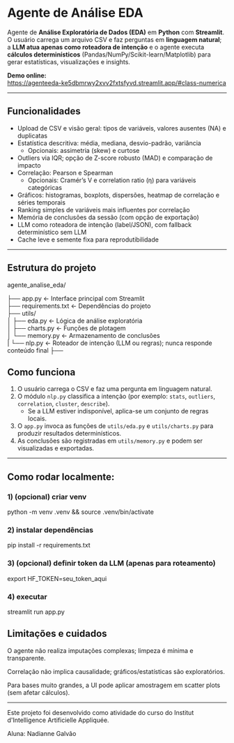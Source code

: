 # Agente de Análise EDA

Agente de **Análise Exploratória de Dados (EDA)** em **Python** com **Streamlit**.  
O usuário carrega um arquivo CSV e faz perguntas em **linguagem natural**; a **LLM atua apenas como roteadora de intenção** e o agente executa **cálculos determinísticos** (Pandas/NumPy/Scikit-learn/Matplotlib) para gerar estatísticas, visualizações e insights.

**Demo online:**  
https://agenteeda-ke5dbmrwy2xvv2fxtsfyvd.streamlit.app/#class-numerica

---

## Funcionalidades

- Upload de CSV e visão geral: tipos de variáveis, valores ausentes (NA) e duplicatas  
- Estatística descritiva: média, mediana, desvio-padrão, variância  
  - Opcionais: assimetria (skew) e curtose  
- Outliers via IQR; opção de Z-score robusto (MAD) e comparação de impacto  
- Correlação: Pearson e Spearman  
  - Opcionais: Cramér’s V e correlation ratio (η) para variáveis categóricas  
- Gráficos: histogramas, boxplots, dispersões, heatmap de correlação e séries temporais  
- Ranking simples de variáveis mais influentes por correlação  
- Memória de conclusões da sessão (com opção de exportação)  
- LLM como roteadora de intenção (label/JSON), com fallback determinístico sem LLM  
- Cache leve e semente fixa para reprodutibilidade

---

## Estrutura do projeto

agente_analise_eda/

├── app.py                ← Interface principal com Streamlit  
├── requirements.txt      ← Dependências do projeto  
├── utils/  
│   ├── eda.py             ← Lógica de análise exploratória  
│   ├── charts.py          ← Funções de plotagem  
│   └── memory.py          ← Armazenamento de conclusões  
|   └── nlp.py             ← Roteador de intenção (LLM ou regras); nunca responde conteúdo final
├── 


## Como funciona

1. O usuário carrega o CSV e faz uma pergunta em linguagem natural.  
2. O módulo `nlp.py` classifica a intenção (por exemplo: `stats`, `outliers`, `correlation`, `cluster`, `describe`).  
   - Se a LLM estiver indisponível, aplica-se um conjunto de regras locais.  
3. O `app.py` invoca as funções de `utils/eda.py` e `utils/charts.py` para produzir resultados determinísticos.  
4. As conclusões são registradas em `utils/memory.py` e podem ser visualizadas e exportadas.

---

## Como rodar localmente:

### 1) (opcional) criar venv
python -m venv .venv && source .venv/bin/activate

### 2) instalar dependências
pip install -r requirements.txt

### 3) (opcional) definir token da LLM (apenas para roteamento)
 export HF_TOKEN=seu_token_aqui

### 4) executar
streamlit run app.py

## Limitações e cuidados

O agente não realiza imputações complexas; limpeza é mínima e transparente.

Correlação não implica causalidade; gráficos/estatísticas são exploratórios.

Para bases muito grandes, a UI pode aplicar amostragem em scatter plots (sem afetar cálculos).

---

Este projeto foi desenvolvido como atividade do curso do Institut d'Intelligence Artificielle Appliquée.

Aluna: Nadianne Galvão







